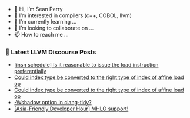 - 👋 Hi, I’m Sean Perry
- 👀 I’m interested in compilers (c++, COBOL, llvm)
- 🌱 I’m currently learning ...
- 💞️ I’m looking to collaborate on ...
- 📫 How to reach me ...

<!---
s66perry/s66perry is a ✨ special ✨ repository because its `README.md` (this file) appears on your GitHub profile.
You can click the Preview link to take a look at your changes.
--->
### 📕 Latest LLVM Discourse Posts

<!-- DISCOURSE-LLVM:START -->
- [[insn schedule] Is it reasonable to issue the load instruction preferentially](https://discourse.llvm.org/t/insn-schedule-is-it-reasonable-to-issue-the-load-instruction-preferentially/63674#post_1)
- [Could index type be converted to the right type of index of affine load op](https://discourse.llvm.org/t/could-index-type-be-converted-to-the-right-type-of-index-of-affine-load-op/63653#post_4)
- [Could index type be converted to the right type of index of affine load op](https://discourse.llvm.org/t/could-index-type-be-converted-to-the-right-type-of-index-of-affine-load-op/63653#post_3)
- [-Wshadow option in clang-tidy?](https://discourse.llvm.org/t/wshadow-option-in-clang-tidy/63673#post_1)
- [[Asia-Friendly Developer Hour] MHLO support!](https://discourse.llvm.org/t/asia-friendly-developer-hour-mhlo-support/63625#post_3)
<!-- DISCOURSE-LLVM:END -->
